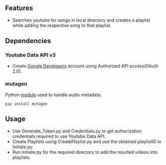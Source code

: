 ## Features
- Searches youtube for songs in local directory and creates a playlist while adding the respective song to that playlist.

## Dependencies
### Youtube Data API v3
- Create [Google Developers](https://developers.google.com/api-client-library/python/start/get_started) account using Authorized API access(OAuth 2.0).

### mutagen
Python [module](https://mutagen.readthedocs.io/en/latest/) used to handle audio metadata. 
```
pip install mutagen
```

## Usage
- Use Generate_Token.py and Credentials.py to get authorization credentials required to use Youtube Data API.
- Create Playlists using CreatePlaylist.py and use the obtained playlistID in Initiate.py.
- Run Initiate.py for the required directory to add the resulted videos into playlists.



